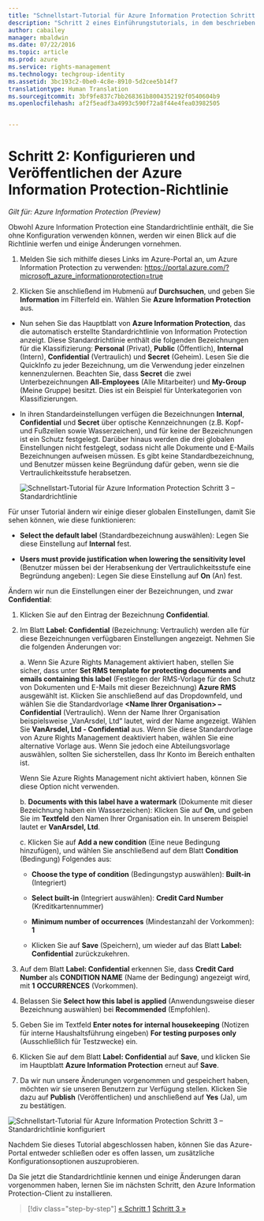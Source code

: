 ```yaml
---
title: "Schnellstart-Tutorial für Azure Information Protection Schritt 2 | Azure Rights Management"
description: "Schritt 2 eines Einführungstutorials, in dem beschrieben wird, wie Sie Microsoft Azure Information Protection in 4 Schritten und weniger als 15 Minuten für Ihre Organisation testen können."
author: cabailey
manager: mbaldwin
ms.date: 07/22/2016
ms.topic: article
ms.prod: azure
ms.service: rights-management
ms.technology: techgroup-identity
ms.assetid: 3bc193c2-0be0-4c8e-8910-5d2cee5b14f7
translationtype: Human Translation
ms.sourcegitcommit: 3bf9fe837c7bb268361b8004352192f0540604b9
ms.openlocfilehash: af2f5eadf3a4993c590f72a8f44e4fea03982505


---
```


# Schritt 2: Konfigurieren und Veröffentlichen der Azure Information Protection-Richtlinie

*Gilt für: Azure Information Protection (Preview)*

Obwohl Azure Information Protection eine Standardrichtlinie enthält, die Sie ohne Konfiguration verwenden können, werden wir einen Blick auf die Richtlinie werfen und einige Änderungen vornehmen.

1. Melden Sie sich mithilfe dieses Links im Azure-Portal an, um Azure Information Protection zu verwenden: https://portal.azure.com/?microsoft_azure_informationprotection=true
 
2. Klicken Sie anschließend im Hubmenü auf **Durchsuchen**, und geben Sie **Information** im Filterfeld ein. Wählen Sie **Azure Information Protection** aus.

- Nun sehen Sie das Hauptblatt von **Azure Information Protection**, das die automatisch erstellte Standardrichtlinie von Information Protection anzeigt. Diese Standardrichtlinie enthält die folgenden Bezeichnungen für die Klassifizierung: **Personal** (Privat), **Public** (Öffentlich), **Internal** (Intern), **Confidential** (Vertraulich) und **Secret** (Geheim). Lesen Sie die QuickInfo zu jeder Bezeichnung, um die Verwendung jeder einzelnen kennenzulernen. Beachten Sie, dass **Secret** die zwei Unterbezeichnungen **All-Employees** (Alle Mitarbeiter) und **My-Group** (Meine Gruppe) besitzt. Dies ist ein Beispiel für Unterkategorien von Klassifizierungen.

- In ihren Standardeinstellungen verfügen die Bezeichnungen **Internal**, **Confidential** und **Secret** über optische Kennzeichnungen (z.B. Kopf- und Fußzeilen sowie Wasserzeichen), und für keine der Bezeichnungen ist ein Schutz festgelegt. Darüber hinaus werden die drei globalen Einstellungen nicht festgelegt, sodass nicht alle Dokumente und E-Mails Bezeichnungen aufweisen müssen. Es gibt keine Standardbezeichnung, und Benutzer müssen keine Begründung dafür geben, wenn sie die Vertraulichkeitsstufe herabsetzen.

    ![Schnellstart-Tutorial für Azure Information Protection Schritt 3 – Standardrichtlinie](../media/info-protect-policy.png)

Für unser Tutorial ändern wir einige dieser globalen Einstellungen, damit Sie sehen können, wie diese funktionieren:

-  **Select the default label** (Standardbezeichnung auswählen): Legen Sie diese Einstellung auf **Internal** fest.

- **Users must provide justification when lowering the sensitivity level** (Benutzer müssen bei der Herabsenkung der Vertraulichkeitsstufe eine Begründung angeben): Legen Sie diese Einstellung auf **On** (An) fest.

Ändern wir nun die Einstellungen einer der Bezeichnungen, und zwar **Confidential**:

1. Klicken Sie auf den Eintrag der Bezeichnung **Confidential**.

2. Im Blatt **Label: Confidential** (Bezeichnung: Vertraulich) werden alle für diese Bezeichnungen verfügbaren Einstellungen angezeigt. Nehmen Sie die folgenden Änderungen vor:

    a. Wenn Sie Azure Rights Management aktiviert haben, stellen Sie sicher, dass unter **Set RMS template for protecting documents and emails containing this label** (Festlegen der RMS-Vorlage für den Schutz von Dokumenten und E-Mails mit dieser Bezeichnung) **Azure RMS** ausgewählt ist. Klicken Sie anschließend auf das Dropdownfeld, und wählen Sie die Standardvorlage **\<Name Ihrer Organisation> – Confidential** (Vertraulich). Wenn der Name Ihrer Organisation beispielsweise „VanArsdel, Ltd“ lautet, wird der Name angezeigt. Wählen Sie **VanArsdel, Ltd - Confidential** aus. Wenn Sie diese Standardvorlage von Azure Rights Management deaktiviert haben, wählen Sie eine alternative Vorlage aus. Wenn Sie jedoch eine Abteilungsvorlage auswählen, sollten Sie sicherstellen, dass Ihr Konto im Bereich enthalten ist.

    Wenn Sie Azure Rights Management nicht aktiviert haben, können Sie diese Option nicht verwenden.

    b. **Documents with this label have a watermark** (Dokumente mit dieser Bezeichnung haben ein Wasserzeichen): Klicken Sie auf **On**, und geben Sie im **Textfeld** den Namen Ihrer Organisation ein. In unserem Beispiel lautet er **VanArsdel, Ltd**. 

    c. Klicken Sie auf **Add a new condition** (Eine neue Bedingung hinzufügen), und wählen Sie anschließend auf dem Blatt **Condition** (Bedingung) Folgendes aus:

    - **Choose the type of condition** (Bedingungstyp auswählen): **Built-in** (Integriert)

    - **Select built-in** (Integriert auswählen): **Credit Card Number** (Kreditkartennummer)

    - **Minimum number of occurrences** (Mindestanzahl der Vorkommen): **1**

    - Klicken Sie auf **Save** (Speichern), um wieder auf das Blatt **Label: Confidential** zurückzukehren.

3. Auf dem Blatt **Label: Confidential** erkennen Sie, dass **Credit Card Number** als **CONDITION NAME** (Name der Bedingung) angezeigt wird, mit **1** **OCCURRENCES** (Vorkommen).

4. Belassen Sie **Select how this label is applied** (Anwendungsweise dieser Bezeichnung auswählen) bei **Recommended** (Empfohlen).

5. Geben Sie im Textfeld **Enter notes for internal housekeeping** (Notizen für interne Haushaltsführung eingeben) **For testing purposes only** (Ausschließlich für Testzwecke) ein.

6. Klicken Sie auf dem Blatt **Label: Confidential** auf **Save**, und klicken Sie im Hauptblatt **Azure Information Protection** erneut auf **Save**.

7. Da wir nun unsere Änderungen vorgenommen und gespeichert haben, möchten wir sie unseren Benutzern zur Verfügung stellen. Klicken Sie dazu auf **Publish** (Veröffentlichen) und anschließend auf **Yes** (Ja), um zu bestätigen.

![Schnellstart-Tutorial für Azure Information Protection Schritt 3 – Standardrichtlinie konfiguriert](../media/info-protect-policy-configured.png)

Nachdem Sie dieses Tutorial abgeschlossen haben, können Sie das Azure-Portal entweder schließen oder es offen lassen, um zusätzliche Konfigurationsoptionen auszuprobieren.

Da Sie jetzt die Standardrichtlinie kennen und einige Änderungen daran vorgenommen haben, lernen Sie im nächsten Schritt, den Azure Information Protection-Client zu installieren.


>[!div class="step-by-step"]
[&#171; Schritt 1](infoprotect-tutorial-step1.md)
[Schritt 3 &#187;](infoprotect-tutorial-step3.md)


<!--HONumber=Jul16_HO4-->


